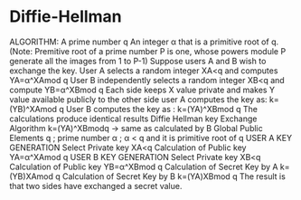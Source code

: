 # Diffie-Hellman
ALGORITHM:
A prime number q
An integer α that is a primitive root of q.
(Note: Premitive root of a prime number P is one, whose powers module P generate all the images from 1 to P-1)
Suppose users A and B wish to exchange the key.
User A selects a random integer XA<q and computes
YA=α^XAmod q
User B independently selects a random integer XB<q and compute
YB=α^XBmod q
Each side keeps X value private and makes Y value available publicly to the other side user A computes the key as:
k=(YB)^XAmod q
User B computes the key as :
k=(YA)^XBmod q
The calculations produce identical results 
Diffie Hellman key Exchange Algorithm
k=(YA)^XBmodq -> same as calculated by B
Global Public Elements
q ; prime number
α ; α < q and it is primitive root of q
USER A KEY GENERATION
Select Private key XA<q
Calculation of Public key YA=α^XAmod q
USER B KEY GENERATION
Select Private key XB<q
Calculation of Public key YB=α^XBmod q
Calculation of Secret Key by A
k=(YB)XAmod q
Calculation of Secret Key by B
k=(YA)XBmod q
The result is that two sides have exchanged a secret value.
